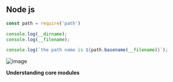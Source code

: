 ## Node js



```js
const path = require('path')

console.log(__dirname);
console.log(__filename);

console.log(`the path name is ${path.basename(__filename)}`);
```

![image](https://github.com/venkatdas/Interview_prep/assets/43024084/e12700a8-3e5b-4ca7-a3e0-11ea909a2a89)



**Understanding core modules**
